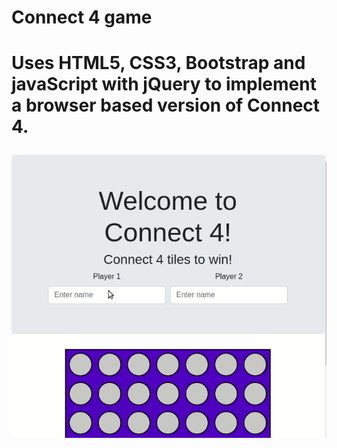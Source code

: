 <h1> Connect 4 game <h1>
Uses HTML5, CSS3, Bootstrap and javaScript with jQuery to implement a browser based version of Connect 4.

![connect4](connect4.gif)
